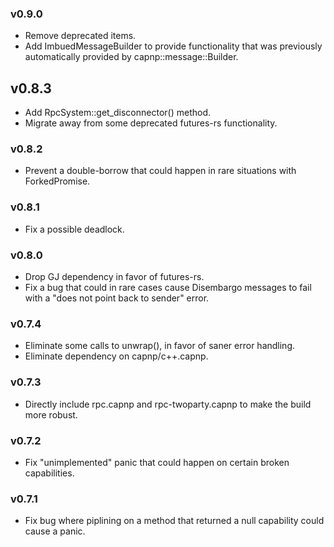 ### v0.9.0
- Remove deprecated items.
- Add ImbuedMessageBuilder to provide functionality that was previously automatically provided
  by capnp::message::Builder.

## v0.8.3
- Add RpcSystem::get_disconnector() method.
- Migrate away from some deprecated futures-rs functionality.

### v0.8.2
- Prevent a double-borrow that could happen in rare situations with ForkedPromise.

### v0.8.1
- Fix a possible deadlock.

### v0.8.0
- Drop GJ dependency in favor of futures-rs.
- Fix a bug that could in rare cases cause Disembargo messages to fail with a
  "does not point back to sender" error.

### v0.7.4
- Eliminate some calls to unwrap(), in favor of saner error handling.
- Eliminate dependency on capnp/c++.capnp.

### v0.7.3
- Directly include rpc.capnp and rpc-twoparty.capnp to make the build more robust.

### v0.7.2
- Fix "unimplemented" panic that could happen on certain broken capabilities.

### v0.7.1
- Fix bug where piplining on a method that returned a null capability could cause a panic.
